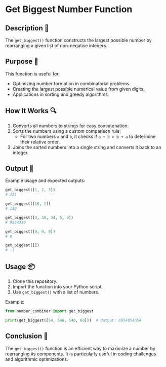 # Get Biggest Number Function

## Description 📝

The `get_biggest()` function constructs the largest possible number by rearranging a given list of non-negative integers.

## Purpose 🎯

This function is useful for:

-   Optimizing number formation in combinatorial problems.
-   Creating the largest possible numerical value from given digits.
-   Applications in sorting and greedy algorithms.

## How It Works 🔍

1. Converts all numbers to strings for easy concatenation.
2. Sorts the numbers using a custom comparison rule:
    - For two numbers `a` and `b`, it checks if `a + b > b + a` to determine their relative order.
3. Joins the sorted numbers into a single string and converts it back to an integer.

## Output 📜

Example usage and expected outputs:

```python
get_biggest([1, 2, 3])
# 321

get_biggest([10, 2])
# 210

get_biggest([3, 30, 34, 5, 9])
# 9534330

get_biggest([0, 0, 0])
# 0

get_biggest([])
# -1
```

## Usage 📦

1. Clone this repository.
2. Import the function into your Python script.
3. Use `get_biggest()` with a list of numbers.

Example:

```python
from number_combiner import get_biggest

print(get_biggest([54, 546, 548, 60]))  # Output: 6054854654
```

## Conclusion 🚀

The `get_biggest()` function is an efficient way to maximize a number by rearranging its components.
It is particularly useful in coding challenges and algorithmic optimizations.
